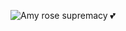 ![Amy rose supremacy 💕](https://github.com/cometstzrxiee/cometstzrxiee/assets/155057376/5abec4c3-af02-4a2f-8159-76af81893f7d)

